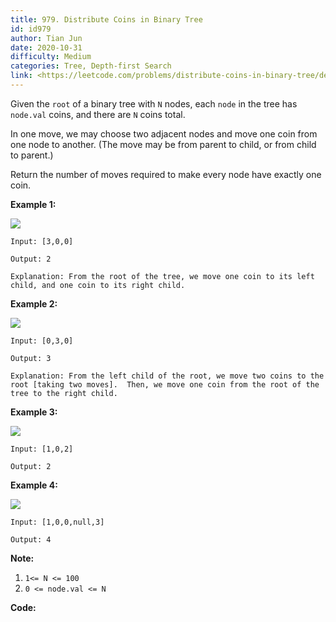 ```yaml
---
title: 979. Distribute Coins in Binary Tree
id: id979
author: Tian Jun
date: 2020-10-31
difficulty: Medium
categories: Tree, Depth-first Search
link: <https://leetcode.com/problems/distribute-coins-in-binary-tree/description/>
---
```


Given the `root` of a binary tree with `N` nodes, each `node` in the tree has
`node.val` coins, and there are `N` coins total.

In one move, we may choose two adjacent nodes and move one coin from one node
to another.  (The move may be from parent to child, or from child to parent.)

Return the number of moves required to make every node have exactly one coin.



**Example 1:**

**![](https://assets.leetcode.com/uploads/2019/01/18/tree1.png)**
            
	Input: [3,0,0]    
	Output: 2    
	Explanation: From the root of the tree, we move one coin to its left child, and one coin to its right child.    

**Example 2:**

**![](https://assets.leetcode.com/uploads/2019/01/18/tree2.png)**
            
	Input: [0,3,0]    
	Output: 3    
	Explanation: From the left child of the root, we move two coins to the root [taking two moves].  Then, we move one coin from the root of the tree to the right child.    

**Example 3:**

**![](https://assets.leetcode.com/uploads/2019/01/18/tree3.png)**
            
	Input: [1,0,2]    
	Output: 2    

**Example 4:**

**![](https://assets.leetcode.com/uploads/2019/01/18/tree4.png)**
            
	Input: [1,0,0,null,3]    
	Output: 4    



**Note:**

  1. `1<= N <= 100`
  2. `0 <= node.val <= N`


**Code:**
